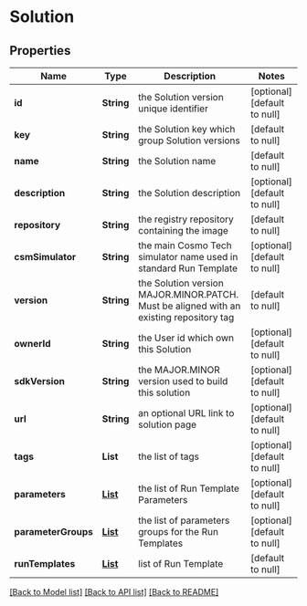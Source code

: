 # Solution
## Properties

Name | Type | Description | Notes
------------ | ------------- | ------------- | -------------
**id** | **String** | the Solution version unique identifier | [optional] [default to null]
**key** | **String** | the Solution key which group Solution versions | [default to null]
**name** | **String** | the Solution name | [default to null]
**description** | **String** | the Solution description | [optional] [default to null]
**repository** | **String** | the registry repository containing the image | [default to null]
**csmSimulator** | **String** | the main Cosmo Tech simulator name used in standard Run Template | [optional] [default to null]
**version** | **String** | the Solution version MAJOR.MINOR.PATCH. Must be aligned with an existing repository tag | [default to null]
**ownerId** | **String** | the User id which own this Solution | [optional] [default to null]
**sdkVersion** | **String** | the MAJOR.MINOR version used to build this solution | [optional] [default to null]
**url** | **String** | an optional URL link to solution page | [optional] [default to null]
**tags** | **List** | the list of tags | [optional] [default to null]
**parameters** | [**List**](RunTemplateParameter.md) | the list of Run Template Parameters | [optional] [default to null]
**parameterGroups** | [**List**](RunTemplateParameterGroup.md) | the list of parameters groups for the Run Templates | [optional] [default to null]
**runTemplates** | [**List**](RunTemplate.md) | list of Run Template | [default to null]

[[Back to Model list]](../README.md#documentation-for-models) [[Back to API list]](../README.md#documentation-for-api-endpoints) [[Back to README]](../README.md)

